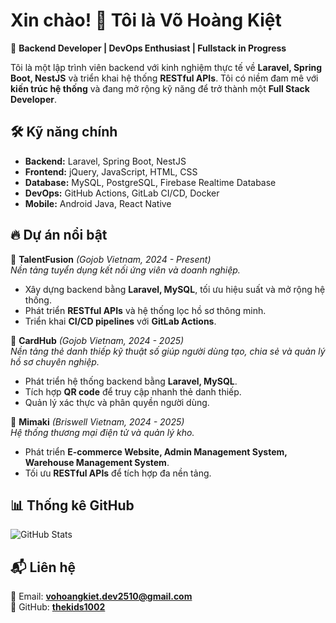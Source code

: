 # **Xin chào! 👋 Tôi là Võ Hoàng Kiệt**  

🚀 **Backend Developer | DevOps Enthusiast | Fullstack in Progress**  

Tôi là một lập trình viên backend với kinh nghiệm thực tế về **Laravel, Spring Boot, NestJS** và triển khai hệ thống **RESTful APIs**. Tôi có niềm đam mê với **kiến trúc hệ thống** và đang mở rộng kỹ năng để trở thành một **Full Stack Developer**.  

## **🛠 Kỹ năng chính**  
- **Backend:** Laravel, Spring Boot, NestJS  
- **Frontend:** jQuery, JavaScript, HTML, CSS  
- **Database:** MySQL, PostgreSQL, Firebase Realtime Database  
- **DevOps:** GitHub Actions, GitLab CI/CD, Docker  
- **Mobile:** Android Java, React Native  

## **🔥 Dự án nổi bật**  

🔹 **TalentFusion** *(Gojob Vietnam, 2024 - Present)*  
*Nền tảng tuyển dụng kết nối ứng viên và doanh nghiệp.*  
- Xây dựng backend bằng **Laravel, MySQL**, tối ưu hiệu suất và mở rộng hệ thống.  
- Phát triển **RESTful APIs** và hệ thống lọc hồ sơ thông minh.  
- Triển khai **CI/CD pipelines** với **GitLab Actions**.  

🔹 **CardHub** *(Gojob Vietnam, 2024 - 2025)*  
*Nền tảng thẻ danh thiếp kỹ thuật số giúp người dùng tạo, chia sẻ và quản lý hồ sơ chuyên nghiệp.*  
- Phát triển hệ thống backend bằng **Laravel, MySQL**.  
- Tích hợp **QR code** để truy cập nhanh thẻ danh thiếp.  
- Quản lý xác thực và phân quyền người dùng.  

🔹 **Mimaki** *(Briswell Vietnam, 2024 - 2025)*  
*Hệ thống thương mại điện tử và quản lý kho.*  
- Phát triển **E-commerce Website, Admin Management System, Warehouse Management System**.  
- Tối ưu **RESTful APIs** để tích hợp đa nền tảng.  

## **📊 Thống kê GitHub**  
![GitHub Stats](https://github-readme-stats.vercel.app/api?username=thekids1002&show_icons=true&theme=radical)  

## **📬 Liên hệ**  
📧 Email: **vohoangkiet.dev2510@gmail.com**  
🔗 GitHub: **[thekids1002](https://github.com/thekids1002)**  
